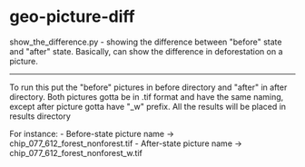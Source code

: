 # geo-picture-diff

show_the_difference.py - showing the difference between "before" state and "after" state. Basically, can show 
the difference in deforestation on a picture.

----

To run this put the "before" pictures in before directory and "after" in after directory. Both pictures gotta be in .tif
format and have the same naming, except after picture gotta have "_w" prefix. All the results will be placed in results 
directory

For instance: 
    - Before-state picture name -> chip_077_612_forest_nonforest.tif
    - After-state picture name -> chip_077_612_forest_nonforest_w.tif
